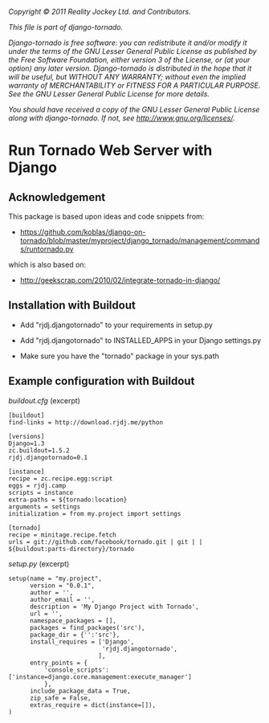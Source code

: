 _Copyright &copy; 2011 Reality Jockey Ltd. and Contributors._

_This file is part of django-tornado._

_Django-tornado is free software: you can redistribute it and/or modify it under the terms of the GNU Lesser General Public License as published by the Free Software Foundation, either version 3 of the License, or (at your option) any later version. Django-tornado is distributed in the hope that it will be useful, but WITHOUT ANY WARRANTY; without even the implied warranty of MERCHANTABILITY or FITNESS FOR A PARTICULAR PURPOSE. See the GNU Lesser General Public License for more details._

_You should have received a copy of the GNU Lesser General Public License along with django-tornado. If not, see <http://www.gnu.org/licenses/>._


Run Tornado Web Server with Django
==================================

Acknowledgement
---------------

This package is based upon ideas and code snippets from:

  - https://github.com/koblas/django-on-tornado/blob/master/myproject/django_tornado/management/commands/runtornado.py

which is also based on:

  - http://geekscrap.com/2010/02/integrate-tornado-in-django/


Installation with Buildout
--------------------------

  - Add "rjdj.djangotornado" to your requirements in setup.py

  - Add "rjdj.djangotornado" to INSTALLED_APPS in your Django settings.py

  - Make sure you have the "tornado" package in your sys.path


Example configuration with Buildout
-----------------------------------

*buildout.cfg* (excerpt)

    [buildout]
    find-links = http://download.rjdj.me/python

    [versions]
    Django=1.3
    zc.buildout=1.5.2
    rjdj.djangotornado=0.1

    [instance]
    recipe = zc.recipe.egg:script
    eggs = rjdj.camp
    scripts = instance
    extra-paths = ${tornado:location}
    arguments = settings
    initialization = from my.project import settings
    
    [tornado]
    recipe = minitage.recipe.fetch
    urls = git://github.com/facebook/tornado.git | git | | ${buildout:parts-directory}/tornado

*setup.py* (excerpt)

    setup(name = "my.project",
          version = "0.0.1",
          author = '',
          author_email = '',
          description = 'My Django Project with Tornado',
          url = '',
    	  namespace_packages = [],
          packages = find_packages('src'),
          package_dir = {'':'src'},
          install_requires = ['Django',
                              'rjdj.djangotornado',
                             ],
          entry_points = {
              'console_scripts':['instance=django.core.management:execute_manager']
              },
          include_package_data = True,
          zip_safe = False,
          extras_require = dict(instance=[]),
    )

